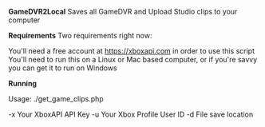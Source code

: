 **GameDVR2Local**
Saves all GameDVR and Upload Studio clips to your computer

**Requirements**
Two requirements right now:

  You'll need a free account at https://xboxapi.com in order to use this script
  You'll need to run this on a Linux or Mac based computer, or if you're savvy you can get it to run on Windows

**Running**

Usage: ./get_game_clips.php <options>

  -x       Your XboxAPI API Key
  -u       Your Xbox Profile User ID
  -d       File save location

